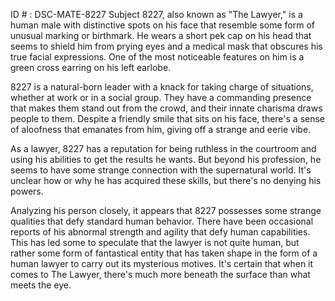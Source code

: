 ID # : DSC-MATE-8227
Subject 8227, also known as "The Lawyer," is a human male with distinctive spots on his face that resemble some form of unusual marking or birthmark. He wears a short pek cap on his head that seems to shield him from prying eyes and a medical mask that obscures his true facial expressions. One of the most noticeable features on him is a green cross earring on his left earlobe. 

8227 is a natural-born leader with a knack for taking charge of situations, whether at work or in a social group. They have a commanding presence that makes them stand out from the crowd, and their innate charisma draws people to them. Despite a friendly smile that sits on his face, there's a sense of aloofness that emanates from him, giving off a strange and eerie vibe. 

As a lawyer, 8227 has a reputation for being ruthless in the courtroom and using his abilities to get the results he wants. But beyond his profession, he seems to have some strange connection with the supernatural world. It's unclear how or why he has acquired these skills, but there's no denying his powers. 

Analyzing his person closely, it appears that 8227 possesses some strange qualities that defy standard human behavior. There have been occasional reports of his abnormal strength and agility that defy human capabilities. This has led some to speculate that the lawyer is not quite human, but rather some form of fantastical entity that has taken shape in the form of a human lawyer to carry out its mysterious motives. It's certain that when it comes to The Lawyer, there's much more beneath the surface than what meets the eye.